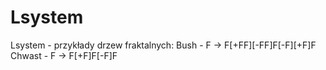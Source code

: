 # Lsystem
Lsystem - przykłady drzew fraktalnych:
Bush - F → F[+FF][-FF]F[-F][+F]F
Chwast - F → F[+F]F[-F]F
